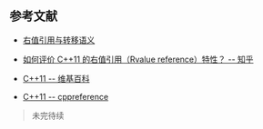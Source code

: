 
## 参考文献

- [右值引用与转移语义](https://www.ibm.com/developerworks/cn/aix/library/1307_lisl_c11/index.html)

- [如何评价 C++11 的右值引用（Rvalue reference）特性？ -- 知乎](https://www.zhihu.com/question/22111546)

- [C++11 -- 维基百科](https://zh.wikipedia.org/wiki/C%2B%2B11#%E5%9F%B7%E8%A1%8C%E7%B7%92%E6%94%AF%E6%8F%B4)

- [C++11 -- cppreference](https://zh.cppreference.com/w/cpp/utility/functional/function)


>未完待续
